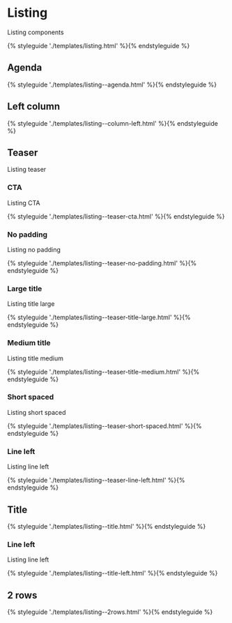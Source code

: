 # Listing

Listing components

{% styleguide './templates/listing.html' %}{% endstyleguide %}

## Agenda

{% styleguide './templates/listing--agenda.html' %}{% endstyleguide %}

## Left column

{% styleguide './templates/listing--column-left.html' %}{% endstyleguide %}

## Teaser

Listing teaser

### CTA

Listing CTA

{% styleguide './templates/listing--teaser-cta.html' %}{% endstyleguide %}

### No padding

Listing no padding

{% styleguide './templates/listing--teaser-no-padding.html' %}{% endstyleguide %}

### Large title

Listing title large

{% styleguide './templates/listing--teaser-title-large.html' %}{% endstyleguide %}

### Medium title

Listing title medium

{% styleguide './templates/listing--teaser-title-medium.html' %}{% endstyleguide %}

### Short spaced

Listing short spaced

{% styleguide './templates/listing--teaser-short-spaced.html' %}{% endstyleguide %}

### Line left

Listing line left

{% styleguide './templates/listing--teaser-line-left.html' %}{% endstyleguide %}

## Title

{% styleguide './templates/listing--title.html' %}{% endstyleguide %}

### Line left

Listing line left

{% styleguide './templates/listing--title-left.html' %}{% endstyleguide %}

## 2 rows

{% styleguide './templates/listing--2rows.html' %}{% endstyleguide %}
